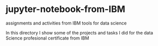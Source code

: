 # jupyter-notebook-from-IBM
assignments and activities from IBM tools for data science

In this directory I show some of the projects and tasks I did for the data Science profesional certificate from IBM
